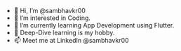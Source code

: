 - 👋 Hi, I’m @sambhavkr00
- 👀 I’m interested in Coding.
- 🌱 I’m currently learning App Development using Flutter.
- 💞️ Deep-Dive learning is my hobby.
- 📫 Meet me at LinkedIn @sambhavkr00

<!---
sambhavkr00/sambhavkr00 is a ✨ special ✨ repository because its `README.md` (this file) appears on your GitHub profile.
You can click the Preview link to take a look at your changes.
--->
